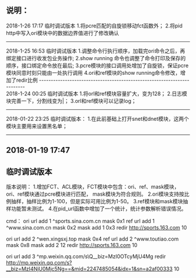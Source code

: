 说明：
------------------------------------------------------------------------
2018-1-26 17:17
临时调试版本
1.将pcre匹配的自旋锁移动fct函数外；
2.将pid http中写入ori模块中的数据边界值进行了修改确认

------------------------------------------------------------------------
2018-1-25  16:53
临时调试版本
1.调整命令行执行顺序，加载完ori命令之后，再绑定接口进行收发包业务操作;
2.show running 命令也调整了命令打印及保存的顺序，接口绑定命令放在最后;
3.pcre模块的接口调用处增加了自旋锁，保证pcre模块同意时刻只能由一处执行调用
4.ori和ref模块的show running命令修改，增加了redir比例
------------------------------------------------------------------------\
2018-1-24 00:25
临时调试版本
1.将orl和ref模块容量扩大，变为128；
2.日志模块完善一下，分割线变为|；
3.orl和ref模块可以记录log；

-------------------------------------------------------------------------
2018-01-22 23:25
临时调试版本：
1.在此前基础上打开snet和dnet模块，这两个模块主要用来设置黑名单；

-------------------------------------------------------------------------
2018-01-19 17:47
--------------------------------------------------------------------------
临时调试版本
--------------------------------------------------------------------------
版本说明：
1.增加FCT、ACL模块，FCT模块中包含：ori、ref、mask模块，ori、ref模块通过pcre模块进行匹配，
mask模块为符合规则。
2.ori模块支持按比例抽样，抽样比例为1-100，但是实际可用比例为1-50。
3.ref模块和mask模块抽样功能暂未测试。
4.在pid_url函数中增加了一个统计，统计参数解析错误情况。

cmd：
ori url add 1 ^sports\.sina\.com\.cn mask 0x1
ref url add 1 ^www\.sina\.com\.cn mask 0x2
mask add 1 0x3 redir http://sports.163.com 10

ori url add 2 ^wen\.xingsxj\.top mask 0x4
ref url add 2 ^www\.toutiao\.com mask 0x8
mask add 2 12 redir http://sports.163.com 10

ori url add 3 ^mp\.weixin\.qq\.com\/s\\Q__biz=MzI0OTcyMjU4Mg redir http://mp.weixin.qq.com/s?__biz=MzI4NjU0Mjc5Ng==&mid=2247485054&idx=1&sn=a2af00333 10
